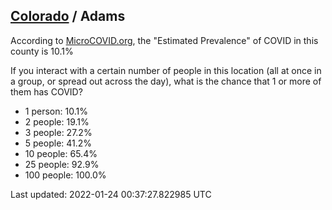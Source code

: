 
## [Colorado](/united-states/colorado) / Adams

According to [MicroCOVID.org](http://microcovid.org),
the "Estimated Prevalence" of COVID in this county is 10.1%

If you interact with a certain number of people in this location
(all at once in a group, or spread out across the day), what is the chance that
1 or more of them has COVID?

- 1 person: 10.1%
- 2 people: 19.1%
- 3 people: 27.2%
- 5 people: 41.2%
- 10 people: 65.4%
- 25 people: 92.9%
- 100 people: 100.0%

Last updated: 2022-01-24 00:37:27.822985 UTC
